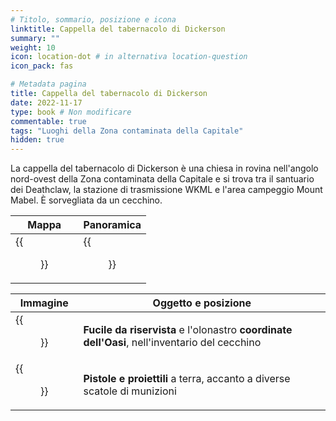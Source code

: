 ```yaml
---
# Titolo, sommario, posizione e icona
linktitle: Cappella del tabernacolo di Dickerson
summary: ""
weight: 10
icon: location-dot # in alternativa location-question
icon_pack: fas

# Metadata pagina
title: Cappella del tabernacolo di Dickerson
date: 2022-11-17
type: book # Non modificare
commentable: true
tags: "Luoghi della Zona contaminata della Capitale"
hidden: true
---
```



La cappella del tabernacolo di Dickerson è una chiesa in rovina nell'angolo nord-ovest della Zona contaminata della Capitale e si trova tra il santuario dei Deathclaw, la stazione di trasmissione WKML e l'area campeggio Mount Mabel. È sorvegliata da un cecchino.

| Mappa                                    | Panoramica                                          |
| ---------------------------------------- | --------------------------------------------------- |
| {{<figure src="Dickerson_TC_loc.webp">}} | {{<figure src="Dickerson_Tabernacle_Chapel.webp">}} |

| Immagine                                                             | Oggetto e posizione                                                                           |
| -------------------------------------------------------------------- | --------------------------------------------------------------------------------------------- |
| {{<figure src="The_Drifter's_sniper_nest.webp">}}                    | **Fucile da riservista** e l'olonastro **coordinate dell'Oasi**, nell'inventario del cecchino |
| {{<figure src="Dickerson_Tabernacle_Chapel_Guns_and_Bullets.webp">}} | **Pistole e proiettili** a terra, accanto a diverse scatole di munizioni                      |


